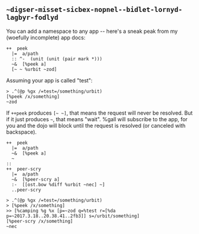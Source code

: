 ## `~digser-misset-sicbex-nopnel--bidlet-lornyd-lagbyr-fodlyd`
You can add a namespace to any app -- here's a sneak peak from my (woefully incomplete) app docs:

```
++  peek
  |=  a/path
  :: ^-  (unit (unit (pair mark *)))
  ~&  [%peek a]
  [~ ~ %urbit ~zod]
```

Assuming your app is called "test":

```
> .^(@p %gx /=test=/something/urbit)
[%peek /x/something]
~zod
```

If `++peek` produces `[~ ~]`, that means the request will never be resolved. But
if it just produces `~`, that means "wait". %gall will subscribe to the app, for you
and the dojo will block until the request is resolved (or canceled with
backspace).

```
++  peek
  |=  a/path
  ~&  [%peek a]
  ~
::
++  peer-scry
  |=  a/path
  ~&  [%peer-scry a]
  :-  [[ost.bow %diff %urbit ~nec] ~]
  ..peer-scry
```

```
> .^(@p %gx /=test=/something/urbit)
> [%peek /x/something]
>> [%camping %g %x [p=~zod q=%test r=[%da p=~2017.3.18..20.38.41..2fb3]] s=/urbit/something]
[%peer-scry /x/something]
~nec
```